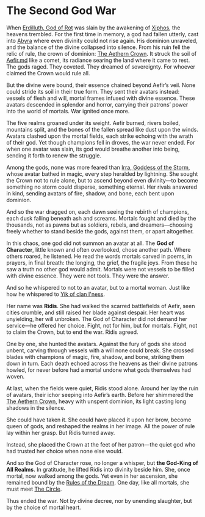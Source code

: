 # The Second God War

When [Erdilluth, God of Rot](../../Gods/Fallen%20Gods/Erdilluth,%20God%20of%20Rot.md) was slain by the awakening of [Xiphos](../../Concepts/Xiphos.md), the heavens trembled. For the first time in memory, a god had fallen utterly, cast into [Abyra](../../Realms/Abyra.md) where even divinity could not rise again. His dominion unraveled, and the balance of the divine collapsed into silence. From his ruin fell the relic of rule, the crown of dominion: [The Aethern Crown](../../Concepts/The%20Aethern%20Crown.md). It struck the soil of [Aefir.md](../../Realms/Aefir.md) like a comet, its radiance searing the land where it came to rest. The gods raged. They coveted. They dreamed of sovereignty. For whoever claimed the Crown would rule all.

But the divine were bound, their essence chained beyond Aefir’s veil. None could stride its soil in their true form. They sent their avatars instead: vessels of flesh and will, mortal frames infused with divine essence. These avatars descended in splendor and horror, carrying their patrons’ power into the world of mortals. War ignited once more.

The five realms groaned under its weight. Aefir burned, rivers boiled, mountains split, and the bones of the fallen spread like dust upon the winds. Avatars clashed upon the mortal fields, each strike echoing with the wrath of their god. Yet though champions fell in droves, the war never ended. For when one avatar was slain, its god would breathe another into being, sending it forth to renew the struggle.

Among the gods, none was more feared than [Irra, Goddess of the Storm](../../Gods/Greater%20Gods/Irra,%20Goddess%20of%20the%20Storm.md), whose avatar bathed in magic, every step heralded by lightning. She sought the Crown not to rule alone, but to ascend beyond even divinity—to become something no storm could disperse, something eternal. Her rivals answered in kind, sending avatars of fire, shadow, and bone, each bent upon dominion.

And so the war dragged on, each dawn seeing the rebirth of champions, each dusk falling beneath ash and screams. Mortals fought and died by the thousands, not as pawns but as soldiers, rebels, and dreamers—choosing freely whether to stand beside the gods, against them, or apart altogether.

In this chaos, one god did not summon an avatar at all. The **God of Character**, little known and often overlooked, chose another path. Where others roared, he listened. He read the words mortals carved in poems, in prayers, in final breath: the longing, the grief, the fragile joys. From these he saw a truth no other god would admit. Mortals were not vessels to be filled with divine essence. They were not tools. They were the answer.

And so he whispered to not to an avatar, but to a mortal woman. Just like how he whispered to [Yik of clan I'ness](../../Characters%20of%20Interest/Yik%20of%20clan%20I'ness.md).

Her name was **Ridis**. She had walked the scarred battlefields of Aefir, seen cities crumble, and still raised her blade against despair. Her heart was unyielding, her will unbroken. The God of Character did not demand her service—he offered her choice. Fight, not for him, but for mortals. Fight, not to claim the Crown, but to end the war. Ridis agreed.

One by one, she hunted the avatars. Against the fury of gods she stood unbent, carving through vessels with a will none could break. She crossed blades with champions of magic, fire, shadow, and bone, striking them down in turn. Each death echoed across the heavens as their divine patrons howled, for never before had a mortal undone what gods themselves had woven.

At last, when the fields were quiet, Ridis stood alone. Around her lay the ruin of avatars, their ichor seeping into Aefir’s earth. Before her shimmered the [The Aethern Crown](../../Concepts/The%20Aethern%20Crown.md), heavy with unspent dominion, its light casting long shadows in the silence.

She could have taken it. She could have placed it upon her brow, become queen of gods, and reshaped the realms in her image. All the power of rule lay within her grasp. But Ridis turned away.

Instead, she placed the Crown at the feet of her patron—the quiet god who had trusted her choice when none else would.

And so the God of Character rose, no longer a whisper, but **the God-King of All Realms**. In gratitude, he lifted Ridis into divinity beside him. She, once mortal, now walked among the gods. Yet even in her ascension, she remained bound by the [Rules of the Dream](../../Concepts/Rules%20of%20the%20Dream.md). One day, like all mortals, she must meet [The Circle](../../Concepts/The%20Circle.md).

Thus ended the war. Not by divine decree, nor by unending slaughter, but by the choice of mortal heart.
